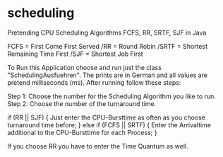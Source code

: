# scheduling
Pretending CPU Scheduling Algorithms FCFS, RR, SRTF, SJF in Java

FCFS = First Come First Served
/RR = Round Robin
/SRTF = Shortest Remaining Time First
/SJF = Shortest Job First

To Run this Application choose and run just the class "SchedulingAusfuehren". The prints are in German and all values are pretend milliseconds (ms). After running follow these steps:

Step 1: Choose the number for the Scheduling Algorithm you like to run.
Step 2: Choose the number of the turnaround time.

  if (RR || SJF) {
    Just enter the CPU-Bursttime as often as you choose turnaround time before;
  } else if (FCFS || SRTF) {
    Enter the Arrivaltime additional to the CPU-Bursttime for each Process;
  }
 
If you choose RR you have to enter the Time Quantum as well. 
